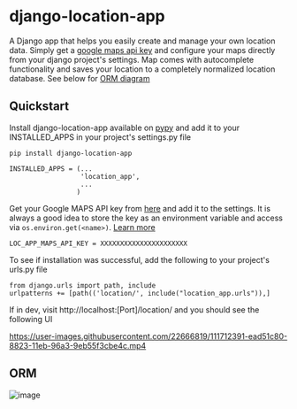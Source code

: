 # django-location-app
A Django app that helps you easily create and manage your own location data. Simply get a [google maps api key](https://developers.google.com/maps/gmp-get-started) and configure your maps directly from your django project's settings. Map comes with autocomplete functionality and saves your location to a completely normalized location database. See below for [ORM diagram](https://github.com/AnmolChachra/django-location-app#ORM)

## Quickstart
Install django-location-app available on [pypy](https://pypi.org/project/django-location-app/1.0.0) and add it to your INSTALLED_APPS in your project's settings.py file<br>
```
pip install django-location-app

INSTALLED_APPS = (...
                  'location_app',
                  ...
                 )
```
Get your Google MAPS API key from [here](https://developers.google.com/maps/gmp-get-started) and add it to the settings. It is always a good idea to store the key as an environment variable and access via ```os.environ.get(<name>)```. [Learn more](https://dev.to/biplov/handling-passwords-and-secret-keys-using-environment-variables-2ei0)
```
LOC_APP_MAPS_API_KEY = XXXXXXXXXXXXXXXXXXXXXX
```
To see if installation was successful, add the following to your project's urls.py file
```
from django.urls import path, include
urlpatterns += [path(('location/', include("location_app.urls")),]
```
If in dev, visit http://localhost:[Port]/location/ and you should see the following UI

https://user-images.githubusercontent.com/22666819/111712391-ead51c80-8823-11eb-96a3-9eb55f3cbe4c.mp4

## ORM
![image](https://user-images.githubusercontent.com/22666819/111717494-879cb780-882e-11eb-9034-e717785961da.png)
